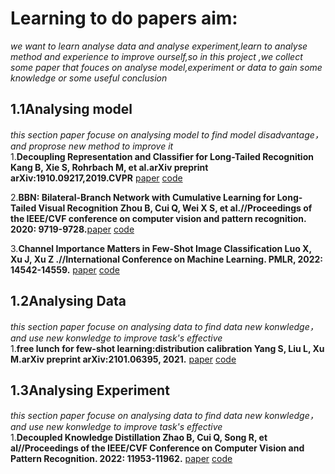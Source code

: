 # Learning to do papers aim:
*we want to learn analyse data and analyse experiment,learn to analyse method and experience to improve ourself,so in this project ,we collect some paper that fouces on analyse model,experiment or data  to gain some knowledge or some useful conclusion*<br/>

## 1.1Analysing model
*this section paper focuse on analysing model to find model disadvantage，and proprose new method to improve it*<br/>
1.**Decoupling Representation and Classifier for Long-Tailed Recognition  Kang B, Xie S, Rohrbach M, et al.arXiv preprint arXiv:1910.09217,2019.CVPR** [paper](https://arxiv.org/pdf/1910.09217.pdf) [code](https://github.com/facebookresearch/classifier-balancing)<br/>

2.**BBN: Bilateral-Branch Network with Cumulative Learning for Long-Tailed Visual Recognition  Zhou B, Cui Q, Wei X S, et al.//Proceedings of the IEEE/CVF conference on computer vision and pattern recognition. 2020: 9719-9728.**[paper](https://openaccess.thecvf.com/content_CVPR_2020/papers/Zhou_BBN_Bilateral-Branch_Network_With_Cumulative_Learning_for_Long-Tailed_Visual_Recognition_CVPR_2020_paper.pdf) [code](https://github.com/megvii-research/BBN) <br/>

3.**Channel Importance Matters in Few-Shot Image Classification Luo X, Xu J, Xu Z .//International Conference on Machine Learning. PMLR, 2022: 14542-14559.** [paper](
https://proceedings.mlr.press/v162/luo22c/luo22c.pdf) [code](https://github.com/Frankluox/Channel_Importance_FSL)<br/>





## 1.2Analysing Data
*this section paper focuse on analysing data to find data new konwledge，and use new konwledge to improve task's effective*<br/>
1.**free lunch for few-shot learning:distribution calibration Yang S, Liu L, Xu M.arXiv preprint arXiv:2101.06395, 2021.**  [paper](https://arxiv.org/pdf/2101.06395.pdf)  [code](https://github.com/ShuoYang-1998/Few_Shot_Distribution_Calibration)<br/>






## 1.3Analysing Experiment
*this section paper focuse on analysing data to find data new konwledge，and use new konwledge to improve task's effective*<br/>
1.**Decoupled Knowledge Distillation Zhao B, Cui Q, Song R, et al//Proceedings of the IEEE/CVF Conference on Computer Vision and Pattern Recognition. 2022: 11953-11962.** [paper](https://openaccess.thecvf.com/content/CVPR2022/papers/Zhao_Decoupled_Knowledge_Distillation_CVPR_2022_paper.pdf) [code](https://github.com/megvii-research/mdistiller)


